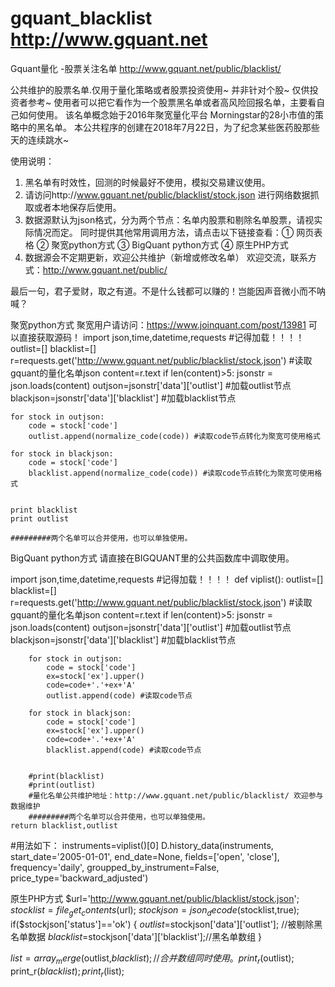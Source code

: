 # gquant_blacklist  http://www.gquant.net
Gquant量化 -股票关注名单  http://www.gquant.net/public/blacklist/ 

公共维护的股票名单.仅用于量化策略或者股票投资使用~ 并非针对个股~ 仅供投资者参考~
使用者可以把它看作为一个股票黑名单或者高风险回报名单，主要看自己如何使用。 
该名单概念始于2016年聚宽量化平台 Morningstar的28小市值的策略中的黑名单。 
本公共程序的创建在2018年7月22日，为了纪念某些医药股那些天的连续跳水~

使用说明：

1. 黑名单有时效性，回测的时候最好不使用，模拟交易建议使用。 
2. 请访问http://www.gquant.net/public/blacklist/stock.json    进行网络数据抓取或者本地保存后使用。 
3. 数据源默认为json格式，分为两个节点：名单内股票和剔除名单股票，请视实际情况而定。 
同时提供其他常用调用方法，请点击以下链接查看：① 网页表格 ② 聚宽python方式 ③ BigQuant python方式 ④ 原生PHP方式 
4. 数据源会不定期更新，欢迎公共维护（新增或修改名单） 
欢迎交流，联系方式：http://www.gquant.net/public/

最后一句，君子爱财，取之有道。不是什么钱都可以赚的！岂能因声音微小而不呐喊？

聚宽python方式
聚宽用户请访问：https://www.joinquant.com/post/13981 可以直接获取源码！
	import json,time,datetime,requests  #记得加载！！！！
	outlist=[]
    blacklist=[]
    r=requests.get('http://www.gquant.net/public/blacklist/stock.json') #读取gquant的量化名单json
    content=r.text
    if len(content)>5:
      jsonstr = json.loads(content)
      outjson=jsonstr['data']['outlist'] #加载outlist节点
      blackjson=jsonstr['data']['blacklist'] #加载blacklist节点
    
    for stock in outjson:
        code = stock['code']
        outlist.append(normalize_code(code)) #读取code节点转化为聚宽可使用格式

    for stock in blackjson:
        code = stock['code']
        blacklist.append(normalize_code(code)) #读取code节点转化为聚宽可使用格式
      
    
    print blacklist 
    print outlist 

    #########两个名单可以合并使用，也可以单独使用。

		 
BigQuant python方式
请直接在BIGQUANT里的公共函数库中调取使用。

import json,time,datetime,requests  #记得加载！！！！
def viplist():
    outlist=[]
    blacklist=[]
    r=requests.get('http://www.gquant.net/public/blacklist/stock.json') #读取gquant的量化名单json
    content=r.text
    if len(content)>5:
        jsonstr = json.loads(content)
        outjson=jsonstr['data']['outlist'] #加载outlist节点
        blackjson=jsonstr['data']['blacklist'] #加载blacklist节点
    
        for stock in outjson:
            code = stock['code']
            ex=stock['ex'].upper()           
            code=code+'.'+ex+'A'
            outlist.append(code) #读取code节点

        for stock in blackjson:
            code = stock['code']
            ex=stock['ex'].upper()            
            code=code+'.'+ex+'A'
            blacklist.append(code) #读取code节点
      
    
        #print(blacklist) 
        #print(outlist)
        #量化名单公共维护地址：http://www.gquant.net/public/blacklist/ 欢迎参与数据维护
        #########两个名单可以合并使用，也可以单独使用。
    return blacklist,outlist
#用法如下：
instruments=viplist()[0]
D.history_data(instruments, start_date='2005-01-01', end_date=None, fields=['open', 'close'], frequency='daily', groupped_by_instrument=False, price_type='backward_adjusted')		 
		 
原生PHP方式
$url='http://www.gquant.net/public/blacklist/stock.json';
$stocklist=file_get_contents($url);
$stockjson=json_decode($stocklist,true);
if($stockjson['status']=='ok')
{
	$outlist=$stockjson['data']['outlist']; //被剔除黑名单数据
	$blacklist=$stockjson['data']['blacklist'];//黑名单数组
}

$list=array_merge($outlist,$blacklist);//合并数组同时使用。
print_r($outlist);
print_r($blacklist);
print_r($list);
